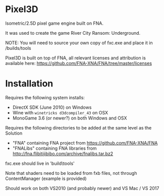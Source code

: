 Pixel3D
=======

Isometric/2.5D pixel game engine built on FNA.

It was used to create the game River City Ransom: Underground.

NOTE: You will need to source your own copy of fxc.exe and place it in /builds/tools

Pixel3D is built on top of FNA, all relevant licenses and attribution is available here:
https://github.com/FNA-XNA/FNA/tree/master/licenses

Installation
============

Requires the following system installs:
- DirectX SDK (June 2010) on Windows
- Wine with `winetricks d3dcompiler_43` on OSX
- MonoGame 3.6 (or newer?) on both Windows and OSX

Requires the following directories to be added at the same level as the Solution
- "FNA" containing FNA project from https://github.com/FNA-XNA/FNA
- "FNALibs" containing FNA libraries from http://fna.flibitijibibo.com/archive/fnalibs.tar.bz2

fxc.exe should live in 'build\tools'

Note that shaders need to be loaded from fxb files, not through ContentManager (example is provided)

Should work on both VS2010 (and probably newer) and VS Mac / VS 2017